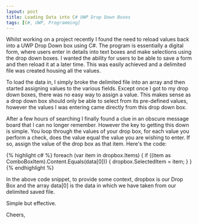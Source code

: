 ```yaml
---
layout: post
title: Loading Data into C# UWP Drop Down Boxes
tags: [C#, UWP, Programming]
---
```


Whilst working on a project recently I found the need to reload values back into a UWP Drop Down box using C#. The program is essentially a digital form, where users enter in details into text boxes and make selections using the drop down boxes. I wanted the ability for users to be able to save a form and then reload it at a later time. This was easily achieved and a delimited file was created housing all the values.

To load the data in, I simply broke the delimited file into an array and then started assigning values to the various fields. Except once I got to my drop down boxes, there was no easy way to assign a value. This makes sense as a drop down box should only be able to select from its pre-defined values, however the values I was entering came directly from this drop down box. 

After a few hours of searching I finally found a clue in an obscure message board that I can no longer remember. However the key to getting this down is simple. You loop through the values of your drop box, for each value you perform a check, does the value equal the value you are wishing to enter. If so, assign the value of the drop box as that item. Here's the code: 

{% highlight c# %}
foreach (var item in dropbox.Items)
  {
    if ((item as ComboBoxItem).Content.Equals(data[0]))
      {
        dropbox.SelectedItem = item;
      }
  }
{% endhighlight %}

In the above code snippet, to provide some context, dropbox is our Drop Box and the array data[0] is the data in which we have taken from our delimited saved file. 

Simple but effective.

Cheers,
